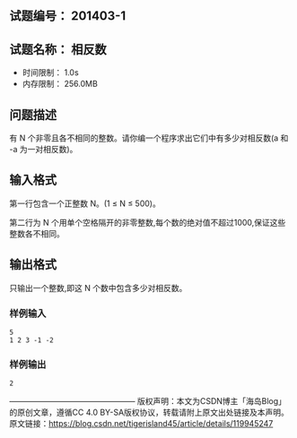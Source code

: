 ## 试题编号： 201403-1
## 试题名称： 相反数
- 时间限制： 1.0s
- 内存限制： 256.0MB

## 问题描述
有 N 个非零且各不相同的整数。请你编一个程序求出它们中有多少对相反数(a 和 -a 为一对相反数)。
## 输入格式
第一行包含一个正整数 N。(1 ≤ N ≤ 500)。

第二行为 N 个用单个空格隔开的非零整数,每个数的绝对值不超过1000,保证这些整数各不相同。
## 输出格式
只输出一个整数,即这 N 个数中包含多少对相反数。
### 样例输入
```
5
1 2 3 -1 -2
```
### 样例输出
```
2
```
————————————————
版权声明：本文为CSDN博主「海岛Blog」的原创文章，遵循CC 4.0 BY-SA版权协议，转载请附上原文出处链接及本声明。
原文链接：https://blog.csdn.net/tigerisland45/article/details/119945247
<!--stackedit_data:
eyJoaXN0b3J5IjpbLTE4NDIzNzA2MF19
-->